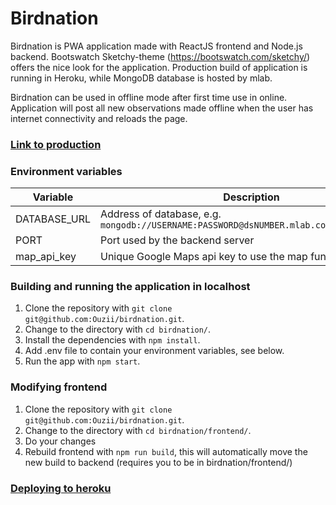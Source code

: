# Birdnation

Birdnation is PWA application made with ReactJS frontend and Node.js backend. Bootswatch Sketchy-theme (https://bootswatch.com/sketchy/) offers the nice look for the application. Production build of application is running in Heroku, while MongoDB database is hosted by mlab.

Birdnation can be used in offline mode after first time use in online. Application will post all new observations made offline when the user has internet connectivity and reloads the page.


### [Link to production](https://birdnation.herokuapp.com/)

### Environment variables

| Variable  | Description |
| ------------- | ------------- |
| DATABASE_URL  | Address of database, e.g. `mongodb://USERNAME:PASSWORD@dsNUMBER.mlab.com:PORT/DATABASE` |
| PORT | Port used by the backend server |
| map_api_key | Unique Google Maps api key to use the map functionality |

### Building and running the application in localhost

1. Clone the repository with `git clone git@github.com:Ouzii/birdnation.git`.
2. Change to the directory with `cd birdnation/`.
3. Install the dependencies with `npm install`.
4. Add .env file to contain your environment variables, see below.
5. Run the app with `npm start`.

### Modifying frontend

1. Clone the repository with `git clone git@github.com:Ouzii/birdnation.git`.
2. Change to the directory with `cd birdnation/frontend/`.
3. Do your changes
4. Rebuild frontend with `npm run build`, this will automatically move the new build to backend (requires you to be in birdnation/frontend/)

### [Deploying to heroku](https://devcenter.heroku.com/articles/getting-started-with-nodejs#introduction)
